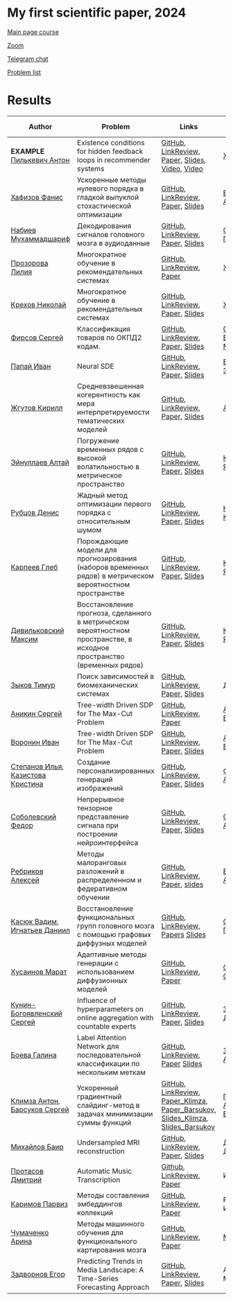 # My first scientific paper, 2024


[Main page course](https://m1p.org)

[Zoom](https://m1p.org/go_zoom)

[Telegram chat](https://t.me/+H-KHNHGzZJRhMDdi)



[Problem list](problem_list.md)


# Results
| Author | Problem | Links | Supervisor | Scores | Reviewer (+link to review)|
| ----- | -----| ------ | ------------ | ----- | ----- |
| **EXAMPLE** [Пилькевич Антон](https://github.com/anton39reg) | Existence conditions for hidden feedback loops in recommender systems | [GitHub](https://github.com/Intelligent-Systems-Phystech/2021-Project-74), [LinkReview](https://docs.google.com/document/d/1OLCqkmArjqFn8M9pB5C_kLoYOv0l1w9RjHy0y0upPew/edit?usp=sharing), [Paper](https://github.com/Intelligent-Systems-Phystech/2021-Project-74/raw/main/docs/Pilkevich2021HiddenFeedbackLoops.pdf), [Slides](https://github.com/Intelligent-Systems-Phystech/2021-Project-74/raw/main/docs/Pilkevich2021Presentation/Pilkevich2021Presentation.pdf), [Video](https://www.youtube.com/watch?v=xW_lXGn1WHs&t=24s), [Video](https://youtu.be/9ELhIqjFSE8) | [Хританков](https://intelligent-systems-phystech.github.io/ru/people/khritankov_as/index.html) | AIL[B]P-X+R-B-H1CV[O]T-EM.H1WJSF | Горпинич Мария, [review](https://github.com/Intelligent-Systems-Phystech/MetaOptDistillation/blob/b00295c66c232d35bc7b7cf9d6817ff5a7cabcde/docs/Pilkevich2021HiddenFeedbackLoops_review.pdf)  | 
| [Хафизов Фанис](https://github.com/fanis-khafizov) | Ускоренные методы нулевого порядка в гладкой выпуклой стохастической оптимизации | [GitHub](https://github.com/intsystems/2024-Project-160), [LinkReview](https://docs.google.com/document/d/1Je1hL7Q_yR6e4E9QR9zmU-BX34k9ZauWOAZ6mueyZLE/edit?usp=sharing), [Paper](https://github.com/intsystems/2024-Project-160/blob/master/paper/Khafizov2024AcceleratedZeroOrderMethods.pdf), [Slides](https://github.com/intsystems/2024-Project-160/blob/master/slides/Khafizov2024Slides_ru.pdf) | [Безносиков Александр](https://anbeznosikov.github.io/) | AL[B]IPXRBCV[O]TEDWJS[F] | Рубцов Денис, [review](https://github.com/intsystems/2024-Project-156/blob/master/doc/source/Рецензия%20на%20рукопись%20Хафизова%20Ф.А..pdf) |
| [Набиев Мухаммадшариф](https://github.com/mikhmed-nabiev) | Декодирования сигналов головного мозга в аудиоданные | [GitHub](https://github.com/intsystems/2024-Project-154), [LinkReview](https://docs.google.com/document/d/1yxPWayXgHmc6UMM2xyNOU2lSC16P2O_8LWGmHzsGJTM/edit?usp=sharing), [Paper](https://github.com/intsystems/2024-Project-154/blob/master/paper/Nabiev2024SignalToAudio.pdf), [Slides](https://github.com/intsystems/2024-Project-154/blob/master/slides/Nabiev2024OneSlideTalk.pdf) | [Северилов Павел](https://github.com/severilov) | AL-[B]IPXRBCV[O]TE-DWS  |  [Соболевский Федор](https://github.com/TeoSable) [Review](https://github.com/intsystems/2024-Project-118/blob/master/doc/Nabiev2024SignalToAudio_Review.rtf) | 
| [Прозорова Лилия](https://github.com/lilyaprozorova)| Многократное обучение в рекомендательных системах | [GitHub](https://github.com/intsystems/2024-Project-144), [LinkReview](https://docs.google.com/document/d/1zN1CkzCX4IKxpXA_sxtgm2tcd2BE7TDBZk-w1ccWdo8/edit?usp=sharing), [Paper](https://raw.githubusercontent.com/intsystems/2024-Project-144/master/paper/m1p.pdf) | [Хританков А.С](https://intsystems.github.io/ru/people/khritankov_as/index.html) | AL[B]IPXRB-CV-[O] |  | 
| [Крехов Николай](https://github.com/tasticolly) | Многократное обучение в рекомендательных системах | [GitHub](https://github.com/intsystems/2024-Project-144), [LinkReview](https://docs.google.com/document/d/1zN1CkzCX4IKxpXA_sxtgm2tcd2BE7TDBZk-w1ccWdo8/edit?usp=sharing), [Paper](https://raw.githubusercontent.com/intsystems/2024-Project-144/master/paper/Krekhov2024MultipleLearningInRecommendationSystems.pdf(https://github.com/intsystems/2024-Project-144/blob/master/paper/KrekhovM1P.pdf)), [Slides](https://github.com/intsystems/2024-Project-144/blob/master/slides/Krekhov/FinalTalkSLidesKrekhov.pdf) | [Хританков А.С](https://intsystems.github.io/ru/people/khritankov_as/index.html) | AL[B]IPXRB-CV-[O]T-ED-W-SF | Воронин Иван, [review](https://github.com/intsystems/2024-Project-150/blob/master/review/%D0%92%D0%BE%D1%80%D0%BE%D0%BD%D0%B8%D0%BD_%D1%80%D0%B5%D1%86%D0%B5%D0%BD%D0%B7%D0%B8%D1%8F_%D0%BD%D0%B0_%D1%81%D1%82%D0%B0%D1%82%D1%8C%D1%8E_%D0%9A%D1%80%D0%B5%D1%85%D0%BE%D0%B2%D0%B0.pdf) |  
| [Фирсов Сергей](https://github.com/Schaft-s) | Классификация товаров по ОКПД2 кодам. | [GitHub](https://github.com/intsystems/2024-Project-142), [LinkReview](https://docs.google.com/document/d/1pCJk3ga0tjqa2Z02z_DyWpWbv3Z9vx8jieAFMuMFua0/edit), [Paper](https://github.com/intsystems/2024-Project-142/blob/master/paper/Firsov2024Classification_according_to_OKPD_2_codes.pdf), [Slides](https://github.com/intsystems/2024-Project-142/blob/master/slides/slides.pdf) | [Старожилец Всеволод Михайлович](https://istina.msu.ru/workers/519861675/all/?ysclid=lt4m1o9018411679136) |  AL[B]IPXRBCV[O]TEDWJS | Эйнуллаев Алтай, [review](https://github.com/intsystems/2024-Project-142/blob/master/doc/source/ReviewAltayEynullayev.pdf)|
| [Папай Иван](https://github.com/papayiv) | Neural SDE | [GitHub](https://github.com/intsystems/2024-Project-157), [LinkReview](https://docs.google.com/document/d/1aULkuCEMExH4iB0-DIXj6UqetBJFnIXrngfDCCtldUY/edit?usp=sharing), [Paper](https://github.com/intsystems/2024-Project-157/blob/master/paper/PapayIvanNeuralSDE.pdf), [Slides](https://github.com/intsystems/2024-Project-157/blob/master/slides/PapayIvan2024_slides.pdf) | [Владимиров Эдуард](https://github.com/Edyarich) | AL[B]IPXRBCV[O]TEDWJSMF |  |
| [Жгутов Кирилл](https://github.com/K11r4) | Средневзвешенная когерентность как мера интерпретируемости тематических моделей | [GitHub](https://github.com/intsystems/2024-Project-148), [LinkReview](https://disk.yandex.ru/i/meb9X7N_UoAi8g), [Paper](https://github.com/intsystems/2024-Project-148/blob/master/paper/Zhgutov2024WeithedCoherency.pdf), [Slides](https://github.com/intsystems/2024-Project-148/blob/master/slides/Zhgutov2024OneSlideTalk.pdf) | [Алексеев](https://github.com/Alvant) | AL[B]IPXRBCV+[O]TE-DWJ0S[F] | Аникин Сергей, [review](https://github.com/intsystems/2024-Project-150/blob/0040abf1a492483319201e41b684388ffdaa4d90/review/Zhgutov_review.pdf)|
| [Эйнуллаев Алтай](https://github.com/Chessmatus) | Погружение временных рядов с высокой волатильностью в метрическое пространство | [GitHub](https://github.com/intsystems/2024-Project-153), [LinkReview](https://disk.yandex.ru/i/0x5OiZbcOj5aEQ), [Paper](https://github.com/intsystems/2024-Project-153/blob/master/paper/Eynullayev2024MetricBetweenHighVolatilityTimeSeries.pdf), [Slides](https://github.com/intsystems/2024-Project-153/blob/master/slides/slides.pdf) | [Константин Яковлев](https://github.com/Konstantin-Iakovlev) | AL[B]IPXRBCV[O]TEDWJS[F] | [Фирсов Сергей](https://github.com/Schaft-s), [review](https://github.com/intsystems/2024-Project-153/blob/master/doc/review_FirsovSA.pdf) и Задворнов Егор, [review](https://github.com/LoveMyWork/2024-Project-167/blob/master/doc/Review_of_preprint_Zadvornov.pdf)|
| [Рубцов Денис](https://github.com/RubtsovDN) | Жадный метод оптимизации первого порядка с относительным шумом | [GitHub](https://github.com/intsystems/2024-Project-156), [LinkReview](https://docs.google.com/document/d/1lpAqWAq51yBBcZ2zTAZ_0bJO1ZusP3UPsYkVXT1Wiuo/edit?usp=sharing), [Paper](https://github.com/intsystems/2024-Project-156/blob/master/paper/Rubtsov2024OptimalGradientMethodsWithRelativeInexactness.pdf), [Slides](https://github.com/intsystems/2024-Project-156/blob/master/slides/Rubtsov2024_slides_ru.pdf) | [Никита Корнилов](https://github.com/Jhomanik) | AL[B]IPXRBCV[O]TEDWJSF | [Ребриков Алексей](https://github.com/NoblFriend), [review](https://github.com/intsystems/2024-Project-161/raw/master/doc/Rubtsov2024OptimalGradientMethodsWithRelativeInexactnessReview.pdf) |
| [Карпеев Глеб](https://github.com/gkarpeev) | Порождающие модели для прогнозирования (наборов временных рядов) в метрическом вероятностном пространстве | [GitHub](https://github.com/intsystems/2024-Project-152), [LinkReview](https://docs.google.com/document/d/1sFhr15ICFTzMkGW_oNjW-4Tok3YloW0QGVioFnR5bJQ/edit?usp=sharing), [Paper](https://github.com/intsystems/2024-Project-152/blob/master/Karpeev2024RiemannianGen/paper/Karpeev2024RiemannianGen.pdf), [Slides](https://github.com/intsystems/2024-Project-152/blob/master/Karpeev2024RiemannianGen/slides/slides.pdf) | [Константин Яковлев](https://github.com/Konstantin-Iakovlev) | AL[B]IPXRBCV[O]TEDWS[F] | Дивильковский Максим [Review](https://github.com/intsystems/2024-Project-152/blob/master/Karpeev2024RiemannianGen/paper/%D0%A0%D0%B5%D1%86%D0%B5%D0%BD%D0%B7%D0%B8%D1%8F%20%D0%94%D0%B8%D0%B2%D0%B8%D0%BB%D1%8C%D0%BA%D0%BE%D0%B2%D1%81%D0%BA%D0%B8%D0%B9%20%D0%9C%D0%B0%D0%BA%D1%81%D0%B8%D0%BC.pdf) |
| [Дивильковский Максим](https://github.com/sizzziy) | Восстановление прогноза, сделанного в метрическом вероятностном пространстве, в исходное пространство (временных рядов) | [GitHub](https://github.com/intsystems/2024-Project-152), [LinkReview](https://docs.google.com/document/d/1dd5K_aN2pOW89U0l3YWjZzI30PGKKmie1BEZM3R51vg/edit?usp=sharing), [Paper](https://github.com/intsystems/2024-Project-152/blob/master/Divilkovskiy2024SourceSpace/paper/Divilkovskiy2024SourceSpace.pdf), [Slides](https://github.com/intsystems/2024-Project-152/blob/master/Divilkovskiy2024SourceSpace/slides/Divilkovskiy2024Presentation_ru.pdf) | [Константин Яковлев](https://github.com/Konstantin-Iakovlev) | AL[B]IPXRBCV[O]TEDWS[F] | Карпеев Глеб [Review](https://github.com/intsystems/2024-Project-152/blob/master/Divilkovskiy2024SourceSpace/paper/%D0%A0%D0%B5%D1%86%D0%B5%D0%BD%D0%B7%D0%B8%D1%8F.pdf) |
| [Зыков Тимур](https://github.com/intsystems/2024-Project-117) | Поиск зависимостей в биомеханических системах | [GitHub](https://github.com/intsystems/2024-Project-117), [LinkReview](https://docs.google.com/document/d/1gYXzg8Eatfc3_0DKdpD_pxTAsG4aDtb58AhNZRZn5VE/edit?usp=sharing), [Paper](https://github.com/intsystems/2024-Project-117/blob/master/paper/Zykov2024exog.pdf), [Slides](https://github.com/intsystems/2024-Project-117/blob/master/slides/final_talk.pdf) | [Даниил Дорин](https://github.com/Daniilmipt007) | AL[B]IPXCVEDS | |
| [Аникин Сергей](https://github.com/sergan3000) | Tree-width Driven SDP for The Max-Cut Problem | [GitHub](https://github.com/intsystems/2024-Project-150/tree/master), [LinkReview](https://docs.google.com/document/d/1iSFdTHFK5v-bCW8LgDIxr2AeyIUdE7zE4pq0SfyN-Ss/edit?usp=sharing), [Paper](https://github.com/intsystems/2024-Project-150/blob/master/paper/Anikin2024MaxCut.pdf) | [Александр Булкин](https://arxiv.org/search/cs?searchtype=author&query=Bulkin,+A) | AL[B]IPXRBCV[O]TEDWS[F] | |
| [Воронин Иван](https://github.com/voroninip) | Tree-width Driven SDP for The Max-Cut Problem | [GitHub](https://github.com/intsystems/2024-Project-150/tree/master), [LinkReview](https://docs.google.com/document/d/1iSFdTHFK5v-bCW8LgDIxr2AeyIUdE7zE4pq0SfyN-Ss/edit?usp=sharing), [Paper](https://github.com/intsystems/2024-Project-150/blob/master/paper/Voronin_MaxCut.pdf), [Slides](https://github.com/intsystems/2024-Project-150/blob/master/slides/Voronin_MaxCut_Beamer.pdf)  | [Александр Булкин](https://arxiv.org/search/cs?searchtype=author&query=Bulkin,+A) | ALIPXRBCVTEDWS[F] | |
| [Степанов Илья](https://github.com/ILIAHHne63), <br> [Казистова Кристина](https://github.com/pasapas321) | Создание персонализированных генераций изображений | [GitHub](https://github.com/intsystems/2024-Project-145), [LinkReview](https://docs.google.com/document/d/1d-e1XdtAwlIMqxKyyX8QvkKdJaxJub3xQVXqkxvyZ3s/edit?usp=sharing), [Paper](https://github.com/intsystems/2024-Project-145/blob/master/paper/Stepanov_Kazistova_TexToImages.pdf), [Slides](https://github.com/intsystems/2024-Project-145/blob/master/slides/slides_Kazistova_Stepanov.pdf)| [Филатов Андрей](https://openreview.net/profile?id=~Andrei_Filatov1) | AL[B]IPXRBCV[O]TED[M]WS[F],<br> AL[B]IPXRBCV[O]TED[M]WS[F] | Николай Крехов [review](https://github.com/intsystems/2024-Project-144/blob/master/doc/2024StepanovKazistovaReview.pdf)|
| [Соболевский Федор](https://github.com/TeoSable) | Непрерывное тензорное представление сигнала при построении нейроинтерфейса | [GitHub](https://github.com/intsystems/2024-Project-118), [LinkReview](https://docs.google.com/document/d/1PflOzE5M3fD4BuChB0-OKnutdMrWBpuQAvkSwyBNv8Y/edit?usp=sharing), [Paper](https://github.com/intsystems/2024-Project-118/blob/master/paper/Project-118.pdf), [Slides](https://github.com/intsystems/2024-Project-118/blob/master/slides/Final_Talk.pdf) | [Самохина Алина](https://github.com/Alina-Samokhina) | AL[B]IPXBCV[O]TDW-S | [Набиев Мухаммадшариф](https://github.com/mikhmed-nabiev) [Review](https://github.com/intsystems/2024-Project-154/blob/master/doc/Project118_Review.pdf) |
| [Ребриков Алексей](https://github.com/NoblFriend) | Методы малоранговых разложений в распределенном и федеративном обучении | [GitHub](https://github.com/intsystems/2024-Project-161), [LinkReview](https://docs.google.com/document/d/1VUDoAOaHrbNJNbAJHW59sx7ckydPHOWUv0_-hTgxITY/edit?usp=sharing), [Paper](https://github.com/intsystems/2024-Project-161/raw/master/paper/Rebrikov2024LowRankDistFedLearning.pdf), [slides](https://github.com/intsystems/2024-Project-161/raw/master/slides/Rebrikov2024Slides_ru.pdf)| [Безносиков Александр](https://anbeznosikov.github.io/) | AL[B]IPXRBCV[O]WJS | [Хафизов Фанис](https://github.com/fanis-khafizov) [Rewiew](https://github.com/intsystems/2024-Project-160/blob/master/doc/Rebrikov2024LowRankDistFedLearning.pdf) |
| [Касюк Вадим](https://github.com/KasiukVadim), <br> [Игнатьев Даниил](https://github.com/xdoni4) | Восстановление функциональных групп головного мозга с помощью графовых диффузных моделей | [GitHub](https://github.com/intsystems/2024-Project-159), [LinkReview](https://docs.google.com/document/d/1DvU8DyPFshNef76lN-wfHahcYUfW7hE4o2K8Li-OGdo/edit?hl=ru), [Papers](https://github.com/intsystems/2024-Project-159/blob/main/paper/Kasiuk2024FunctionalGroups.pdf) [Slides](https://github.com/intsystems/2024-Project-159/blob/main/slides/Ignatev2024FunctionalGroups_slides.pdf)| [Святослав Панченко](https://github.com/PanchenkoSviatoslav) |AL[B]IPXRBCV[O]TED[M]WS[F],<br> AL[B]IPXRBCV[O]TED[M]WS[F] |Степанов Илья [review](https://github.com/intsystems/2024-Project-159/blob/main/paper/review_stepanov.pdf.pdf)|
| [Хусаинов Марат](https://github.com/maratkhusainov) | Адаптивные методы генерации с использованием диффузионных моделей | [GitHub](https://github.com/intsystems/2024-Project-162), [LinkReview](https://docs.google.com/document/d/1j1IU5YKteVJLZACR_vHrdASi0ZGPaKj8lh5vyiy0YYQ/edit), [Paper](https://github.com/intsystems/2024-Project-162/blob/master/paper/Adaptive%20sampling%20methods%20using%20diffusion%20models.pdf)  | [Самсонов Сергей]() | AL[B]IPXRBV[O]T[M]W[F] | [Боева Галина](https://github.com/Gaechka777) [review](https://github.com/intsystems/2024-Project-155/blob/master/paper/Rewiev_v2.pdf) |
| [Кунин-Богоявленский Сергей](https://github.com/sergiokb) | Influence of hyperparameters on online aggregation with countable experts | [GitHub](https://github.com/intsystems/2024-Project-125), [LinkReview](https://docs.google.com/document/d/1O8Ss9ysAhOHxHZzvkf9r5Zh_uqTPQLX5_O3EU3uwy-A/edit), [Paper](https://github.com/intsystems/2024-Project-125/blob/master/paper/KuninBogoiavlenskii2024ExpertsAggregating.pdf), [Slides](https://github.com/intsystems/2024-Project-125/blob/master/slides/KuninBogoiavlenskii2024Slides.pdf) | [Зухба Расим Даурович](https://www.ipu.ru/node/29758) | AL[B]IPXRBCV[O]TEDWS | |
| [Боева Галина](https://github.com/Gaechka777) | Label Attention Network для последовательной классификации по нескольким меткам | [GitHub](https://github.com/intsystems/2024-Project-155), [LinkReview](https://docs.google.com/document/d/1b3ZF635fTWMtB35_slSHpfUMXgyFZAv7CpMUPhHQ5Hk/edit?usp=sharing), [Paper](https://github.com/intsystems/2024-Project-155/blob/master/paper/Boeva2024LabelRelation.pdf) [Slides](https://github.com/intsystems/2024-Project-155/blob/master/slides/Final_presentation_.pdf) | [Зайцев Алексей](https://faculty.skoltech.ru/people/alexeizaitsev)| AL[B]IPXRBCV[O]TED[M]WJS[F] | [Касюк Вадим](https://github.com/KasiukVadim) [review](https://github.com/intsystems/2024-Project-159/tree/main/docs) |
| [Климза Антон](https://github.com/Iw2w3I),<br> [Барсуков Сергей](https://github.com/intsystems/2024-Project-146) | Ускоренный градиентный слайдинг-метод в задачах минимизации суммы функций | [GitHub](https://github.com/intsystems/2024-Project-146), [LinkReview](https://docs.google.com/document/d/1Mclzy_aH9jH_fnFFaICq2fz7hzYtmZpmSVkizPcQzXc/edit?usp=sharing), [Paper_Klimza](https://github.com/intsystems/2024-Project-146/blob/master/paper/m1p_Klimza.pdf),<br> [Paper_Barsukov](https://github.com/intsystems/2024-Project-146/blob/master/paper/m1p_Barsukov.pdf), <br> [Slides_Klimza](https://github.com/intsystems/2024-Project-146/blob/master/slides/mp1_Klimza_slides.pdf), <br> [Slides_Barsukov](https://github.com/intsystems/2024-Project-146/blob/master/slides/m1p_Barsukov_slides.pdf) | [Гасников Александр Владимирович](https://labmmo.ru/team/gasnikov.html) | AL[B]IPXB[O]TED[M]SF,<br> A[B][O][M][F] | [Папай Иван](https://github.com/papayiv) [Rewiew](https://github.com/intsystems/2024-Project-157/blob/master/doc/review.docx) |
[Михайлов Баир](https://github.com/intsystems/2024-Project-163) | Undersampled MRI reconstruction | [GitHub](https://github.com/intsystems/2024-Project-163), [LinkReview](https://docs.google.com/document/d/14H9xZlJkOOX9rGQlsk0UFcAPcVvqNvgJrogCuHxA0GE/edit?usp=sharing), [Paper](https://github.com/intsystems/2024-Project-163/blob/master/paper/BairMikhailov2024UndersampledMRIReconstruction.pdf), [Slides](https://github.com/intsystems/2024-Project-163/blob/master/slides/slides.pdf)  | [Дылов Дмитрий](https://faculty.skoltech.ru/people/dmitrydylov) | AL[B]IP[O] | [Хусаинов Марат](https://github.com/maratkhusainov) [Review](https://github.com/intsystems/2024-Project-162/blob/master/paper/Review.pdf) |
[Протасов Дмитрий](https://github.com/Vosatorp/2024-Project-165) | Automatic Music Transcription | [Github](https://github.com/Vosatorp/2024-Project-165), [LinkReview](https://docs.google.com/document/d/14rE6VsRNNmjWwg2iSRfp0fSI6nACT590mCYX9mCrskw/edit?usp=sharing), [Paper](https://github.com/Vosatorp/2024-Project-165/blob/master/paper/paper_09_04.pdf) | Иван Матвеев | AL[B]IP[O]X[M]S[F] | [Кунин-Богоявленский Сергей](https://github.com/sergiokb) [review](https://github.com/intsystems/2024-Project-125/blob/master/doc/Review.pdf) |
| [Каримов Парвиз](https://github.com/intsystems/2024-project-164) | Методы составления эмбеддингов коллекций | [GitHub](https://github.com/intsystems/2024-project-164), [LinkReview](https://docs.google.com/document/d/1Ek4pcv6z-Pq154-5wPb8QxTDLYbf7rvXMLldNH5iMww/edit), [Paper](https://github.com/intsystems/2024-project-164/blob/master/paper/m1p.pdf)  | Роман Исаченко | AL[B]BIPX[O]BCTDS[F] |  [Игнатьев Даниил](https://github.com/xdoni4)<br> [Review](https://github.com/intsystems/2024-Project-159/blob/main/review/Ignatyev2024Project_164_Review.pdf)
| [Чумаченко Арина](https://github.com/intsystems/2024-Project-166) | Методы машинного обучения для функционального картирования мозга | [GitHub](https://github.com/intsystems/2024-Project-166), [LinkReview](https://docs.google.com/document/d/1pc2trub9K1a7EkVhgl7LTTpIlaUWbyV75N4Zj3aUtnc/edit?usp=sharing), [Paper](https://github.com/intsystems/2024-Project-166/tree/master/paper)  | [Maxim Sharaev](https://faculty.skoltech.ru/people/msharaev) | AL[B]IPXBCV[O]TED[M]S[F] |[Казистова Кристина](https://github.com/pasapas321) [Rewiew](https://github.com/intsystems/2024-Project-166/blob/master/paper/Kazistova_review.pdf)|
| [Задворнов Егор](https://github.com/LoveMyWork) | Predicting Trends in Media Landscape: A Time-Series Forecasting Approach | [GitHub](https://github.com/LoveMyWork/2024-Project-167), [LinkReview](https://docs.google.com/document/d/1n3C1iIcQFhxeacjZsrzGTtMZjcqvUWN23YWzzdp8dHI/edit?usp=sharing), [Paper](https://github.com/LoveMyWork/2024-Project-167/blob/master/paper/Zadvornov2024ForecastingSocialTrendsandPublicInterestswithHighVolatilityTimeSeries.pdf), [Slides](https://github.com/LoveMyWork/2024-Project-167/blob/master/slides/Zadvornov2024_slides_ru.pdf) | Артемий Малков | ALIPXRBCVTEDWJSF	 |  |
